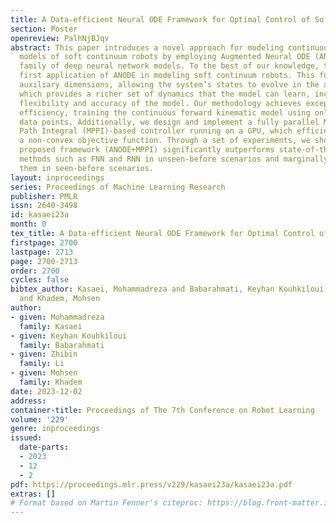 ```yaml
---
title: A Data-efficient Neural ODE Framework for Optimal Control of Soft Manipulators
section: Poster
openreview: PalhNjBJqv
abstract: This paper introduces a novel approach for modeling continuous forward kinematic
  models of soft continuum robots by employing Augmented Neural ODE (ANODE), a cutting-edge
  family of deep neural network models. To the best of our knowledge, this is the
  first application of ANODE in modeling soft continuum robots. This formulation introduces
  auxiliary dimensions, allowing the system’s states to evolve in the augmented space
  which provides a richer set of dynamics that the model can learn, increasing the
  flexibility and accuracy of the model. Our methodology achieves exceptional sample
  efficiency, training the continuous forward kinematic model using only 25 scattered
  data points. Additionally, we design and implement a fully parallel Model Predictive
  Path Integral (MPPI)-based controller running on a GPU, which efficiently manages
  a non-convex objective function. Through a set of experiments, we showed that the
  proposed framework (ANODE+MPPI) significantly outperforms state-of-the-art learning-based
  methods such as FNN and RNN in unseen-before scenarios and marginally outperforms
  them in seen-before scenarios.
layout: inproceedings
series: Proceedings of Machine Learning Research
publisher: PMLR
issn: 2640-3498
id: kasaei23a
month: 0
tex_title: A Data-efficient Neural ODE Framework for Optimal Control of Soft Manipulators
firstpage: 2700
lastpage: 2713
page: 2700-2713
order: 2700
cycles: false
bibtex_author: Kasaei, Mohammadreza and Babarahmati, Keyhan Kouhkiloui and Li, Zhibin
  and Khadem, Mohsen
author:
- given: Mohammadreza
  family: Kasaei
- given: Keyhan Kouhkiloui
  family: Babarahmati
- given: Zhibin
  family: Li
- given: Mohsen
  family: Khadem
date: 2023-12-02
address:
container-title: Proceedings of The 7th Conference on Robot Learning
volume: '229'
genre: inproceedings
issued:
  date-parts:
  - 2023
  - 12
  - 2
pdf: https://proceedings.mlr.press/v229/kasaei23a/kasaei23a.pdf
extras: []
# Format based on Martin Fenner's citeproc: https://blog.front-matter.io/posts/citeproc-yaml-for-bibliographies/
---
```

